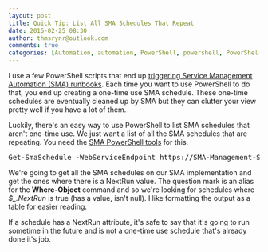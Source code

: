 ```yaml
---
layout: post
title: Quick Tip: List All SMA Schedules That Repeat
date: 2015-02-25 08:30
author: thmsrynr@outlook.com
comments: true
categories: [Automation, automation, PowerShell, powershell, PowerShell ISE, powershell ise, SMA, sma]
---
```

I use a few PowerShell scripts that end up <a title="Quick Tip: Run An SMA Runbook At A Specific Date/Time" href="http://www.workingsysadmin.com/quick-tip-run-an-sma-runbook-at-a-specific-datetime/" target="_blank">triggering Service Management Automation (SMA) runbooks</a>. Each time you want to use PowerShell to do that, you end up creating a one-time use SMA schedule. These one-time schedules are eventually cleaned up by SMA but they can clutter your view pretty well if you have a lot of them.

Luckily, there's an easy way to use PowerShell to list SMA schedules that aren't one-time use. We just want a list of all the SMA schedules that are repeating. You need the <a title="SMA PowerShell Tools" href="http://blogs.technet.com/b/orchestrator/archive/2014/03/11/sma-capabilities-in-depth-the-sma-powershell-module.aspx" target="_blank">SMA PowerShell tools</a> for this.

<pre class="lang:ps decode:true">Get-SmaSchedule -WebServiceEndpoint https://SMA-Management-Server | ? { $_.NextRun } | ft</pre>

We're going to get all the SMA schedules on our SMA implementation and get the ones where there is a NextRun value. The question mark is an alias for the <strong>Where-Object</strong> command and so we're looking for schedules where <em>$_.NextRun</em> is true (has a value, isn't null). I like formatting the output as a table for easier reading.

If a schedule has a NextRun attribute, it's safe to say that it's going to run sometime in the future and is not a one-time use schedule that's already done it's job.
